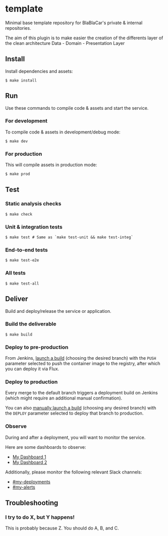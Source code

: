 <!-- TODO(you): Replace with your project's name. -->
# template

<!-- TODO(you): Replace with a high-level description of your project here; one or two sentences max, e.g.: -->
Minimal base template repository for BlaBlaCar's private &amp; internal repositories.
<!-- Plugin description -->
The aim of this plugin is to make easier the creation of the differents layer of the clean architecture Data - Domain - Presentation Layer
<!-- Plugin description end -->

<!-- TODO(you): Modify the rest of this file to describe how to use or contribute to the project. -->
## Install

Install dependencies and assets:

```console
$ make install
```


## Run

Use these commands to compile code & assets and start the service.

### For development

To compile code & assets in development/debug mode:

```console
$ make dev
```

### For production

This will compile assets in production mode:

```console
$ make prod
```


## Test

### Static analysis checks

```console
$ make check
```

### Unit & integration tests

```console
$ make test # Same as `make test-unit && make test-integ`
```

### End-to-end tests

```console
$ make test-e2e
```

### All tests

```console
$ make test-all
```


## Deliver

Build and deploy/release the service or application.
<!-- TODO(you): Strive for true continuous delivery! Then eventually uncomment this next line: -->
<!-- Note that a production delivery is automatically triggered on every merge to the default branch. -->
### Build the deliverable

```console
$ make build
```

### Deploy to pre-production

<!-- TODO(you): Update this with an accutate description of your preproduction deployment workflow. -->
From Jenkins, [launch a build](https://jenkins.tools-1.blbl.cr/job/BlaBlaCar/job/template/view/change-requests/job/master/build?delay=0sec) (choosing the desired branch) with the `PUSH` parameter selected to push the container image to the registry, after which you can deploy it via Flux.

### Deploy to production

Every merge to the default branch triggers a deployment build on Jenkins (which might require an additional manual confirmation).

You can also [manually launch a build](https://jenkins.tools-1.blbl.cr/job/BlaBlaCar/job/template/view/change-requests/job/master/build?delay=0sec) (choosing any desired branch) with the `DEPLOY` parameter selected to deploy that branch to production.

### Observe

During and after a deployment, you will want to monitor the service.

<!--
TODO(you): If you have useful project-specific commands, feel free to include them, or link to external documentation for generic observability patterns if you prefer.

Here are some commands you can use:

```console
$ fluxctl ... # make observe-flux
$ kubectl ... # make observe-kube
$ helm ... # make observe-helm
```
-->

Here are some dashboards to observe:
* [My Dashboard 1](https://app.datadoghq.eu/dashboard/lists)
* [My Dashboard 2](https://app.datadoghq.eu/dashboard/lists)

Additionally, please monitor the following relevant Slack channels:
* [#my-deployments](https://blablacar.slack.com/app_redirect?channel=my-deployments)
* [#my-alerts](https://blablacar.slack.com/app_redirect?channel=my-alerts)


## Troubleshooting

### I try to do X, but Y happens!

This is probably because Z. You should do A, B, and C.

<!--
TODO(you): If relevant, feel free to link to a runbook for your service or application, e.g.:

### Something weird is happening after I deploy!

Please check out the [My App Runbook](...) for more detailed troubleshooting tips.
-->
